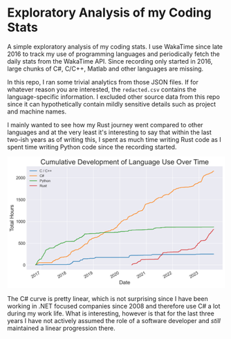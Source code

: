 # Exploratory Analysis of my Coding Stats

A simple exploratory analysis of my coding stats. I use WakaTime since late 2016 to track my
use of programming languages and periodically fetch the daily stats from the WakaTime API. Since
recording only started in 2016, large chunks of C#, C/C++, Matlab and other languages are missing.

In this repo, I ran some trivial analytics from those JSON files. If for whatever reason you are
interested, the `redacted.csv` contains the language-specific information. I excluded other source
data from this repo since it can hypothetically contain mildly sensitive details such as project
and machine names.

I mainly wanted to see how my Rust journey went compared to other languages and at the very least
it's interesting to say that within the last two-ish years as of writing this, I spent as much time
writing Rust code as I spent time writing Python code since the recording started.

![](images/language_development.png)

The C# curve is pretty linear, which is not surprising since I have been working in .NET focused
companies since 2008 and therefore use C# a lot during my work life. What is interesting, however
is that for the last three years I have not actively assumed the role of a software developer
and _still_ maintained a linear progression there.
